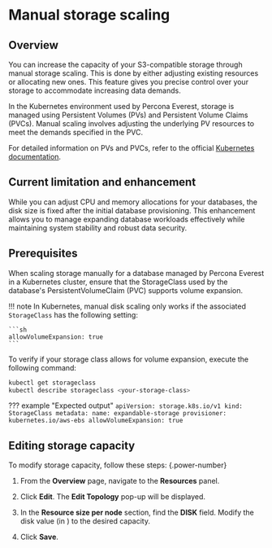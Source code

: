 # Manual storage scaling

## Overview

You can increase the capacity of your S3-compatible storage through manual storage scaling. This is done by either adjusting existing resources or allocating new ones. This feature gives you precise control over your storage to accommodate increasing data demands.

In the Kubernetes environment used by Percona Everest, storage is managed using Persistent Volumes (PVs) and Persistent Volume Claims (PVCs). Manual scaling involves adjusting the underlying PV resources to meet the demands specified in the PVC.

For detailed information on PVs and PVCs, refer to the official [Kubernetes documentation](https://kubernetes.io/docs/concepts/storage/persistent-volumes/).

## Current limitation and enhancement

While you can adjust CPU and memory allocations for your databases, the disk size is fixed after the initial database provisioning. This enhancement allows you to manage expanding database workloads effectively while maintaining system stability and robust data security.

## Prerequisites

When scaling storage manually for a database managed by Percona Everest in a Kubernetes cluster, ensure that the StorageClass used by the database's PersistentVolumeClaim (PVC) supports volume expansion.

!!! note
    In Kubernetes, manual disk scaling only works if the associated `StorageClass` has the following setting:

    ```sh
    allowVolumeExpansion: true
    ```

To verify if your storage class allows for volume expansion, execute the following command:

```sh
kubectl get storageclass
kubectl describe storageclass <your-storage-class>
```

??? example "Expected output"
    ```
        apiVersion: storage.k8s.io/v1
    kind: StorageClass
    metadata:
        name: expandable-storage
        provisioner: kubernetes.io/aws-ebs
        allowVolumeExpansion: true
    ```

## Editing storage capacity

To modify storage capacity, follow these steps:
{.power-number}

1. From the **Overview** page, navigate to the **Resources** panel.

2. Click **Edit**. The **Edit Topology** pop-up will be displayed.

3. In the **Resource size per node** section, find the **DISK** field. Modify the disk value (in ) to the desired capacity.

4. Click **Save**.







